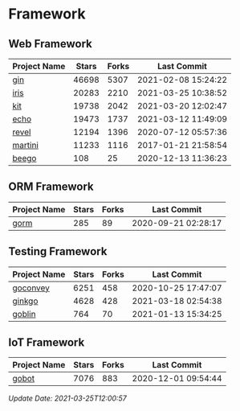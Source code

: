 # Framework

## Web Framework
| Project Name | Stars | Forks | Last Commit |
| ------------ | ----- | ----- | ----------- |
| [gin](https://github.com/gin-gonic/gin) | 46698 | 5307 | 2021-02-08 15:24:22 |
| [iris](https://github.com/kataras/iris) | 20283 | 2210 | 2021-03-25 10:38:52 |
| [kit](https://github.com/go-kit/kit) | 19738 | 2042 | 2021-03-20 12:02:47 |
| [echo](https://github.com/labstack/echo) | 19473 | 1737 | 2021-03-12 11:49:09 |
| [revel](https://github.com/revel/revel) | 12194 | 1396 | 2020-07-12 05:57:36 |
| [martini](https://github.com/go-martini/martini) | 11233 | 1116 | 2017-01-21 21:58:54 |
| [beego](https://github.com/astaxie/beego) | 108 | 25 | 2020-12-13 11:36:23 |

## ORM Framework
| Project Name | Stars | Forks | Last Commit |
| ------------ | ----- | ----- | ----------- |
| [gorm](https://github.com/jinzhu/gorm) | 285 | 89 | 2020-09-21 02:28:17 |

## Testing Framework
| Project Name | Stars | Forks | Last Commit |
| ------------ | ----- | ----- | ----------- |
| [goconvey](https://github.com/smartystreets/goconvey) | 6251 | 458 | 2020-10-25 17:47:07 |
| [ginkgo](https://github.com/onsi/ginkgo) | 4628 | 428 | 2021-03-18 02:54:38 |
| [goblin](https://github.com/franela/goblin) | 764 | 70 | 2021-01-13 15:34:25 |

## IoT Framework
| Project Name | Stars | Forks | Last Commit |
| ------------ | ----- | ----- | ----------- |
| [gobot](https://github.com/hybridgroup/gobot) | 7076 | 883 | 2020-12-01 09:54:44 |

*Update Date: 2021-03-25T12:00:57*
